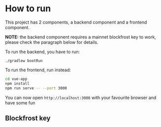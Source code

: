 # How to run

This project has 2 components, a backend component and a frontend component.

**NOTE:** the backend component requires a mainnet blockfrost key to work, please check the paragraph below for details.

To run the backend, you have to run:

`./gradlew bootRun`

To run the frontend, run instead:

```bash
cd vue-app
npm install
npm run serve -- --port 3000
```

You can now open `http://localhost:3000` with your favourite browser and have some fun

## Blockfrost key

